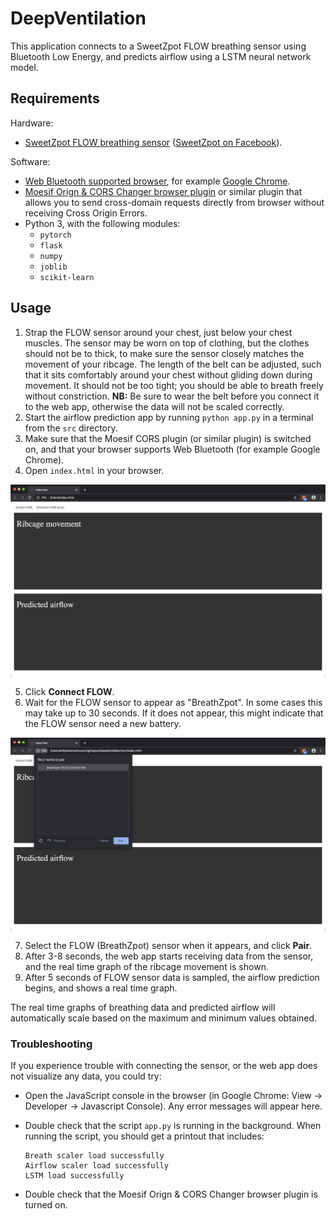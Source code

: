# DeepVentilation

This application connects to a SweetZpot FLOW breathing sensor using Bluetooth
Low Energy, and predicts airflow using a LSTM neural network model. 

## Requirements

Hardware:

* [SweetZpot FLOW breathing sensor](https://www.sweetzpot.com/flow) ([SweetZpot
  on Facebook](https://www.facebook.com/sweetzpot)).

Software:

* [Web Bluetooth supported browser](https://caniuse.com/#feat=web-bluetooth),
  for example [Google Chrome](https://www.google.com/chrome/).
* [Moesif Orign & CORS Changer browser
  plugin](https://chrome.google.com/webstore/detail/moesif-orign-cors-changer/digfbfaphojjndkpccljibejjbppifbc)
  or similar plugin that allows you to send cross-domain requests directly from
  browser without receiving Cross Origin Errors.
* Python 3, with the following modules:
    - `pytorch`
    - `flask`
    - `numpy`
    - `joblib`
    - `scikit-learn`


## Usage

1. Strap the FLOW sensor around your chest, just below your chest muscles. The
   sensor may be worn on top of clothing, but the clothes should not be to thick,
   to make sure the sensor closely matches the movement of your ribcage. The
   length of the belt can be adjusted, such that it sits comfortably around your
   chest without gliding down during movement. It should not be too tight; you
   should be able to breath freely without constriction. **NB:** Be sure to wear
   the belt before you connect it to the web app, otherwise the data will not be
   scaled correctly.
2. Start the airflow prediction app by running `python app.py` in a terminal
   from the `src` directory.
3. Make sure that the Moesif CORS plugin (or similar plugin) is switched on, and
   that your browser supports Web Bluetooth (for example Google Chrome).
4. Open `index.html` in your browser.

![Screenshot of web app](img/screenshot-01.png)

5. Click **Connect FLOW**.
6. Wait for the FLOW sensor to appear as "BreathZpot". In some cases this may
   take up to 30 seconds. If it does not appear, this might indicate that the
   FLOW sensor need a new battery.

![Connecting FLOW (BreathZpot) sensor.](img/screenshot-02.png)

7. Select the FLOW (BreathZpot) sensor when it appears, and click **Pair**.
8. After 3-8 seconds, the web app starts receiving data from the sensor, and the
   real time graph of the ribcage movement is shown.
9. After 5 seconds of FLOW sensor data is sampled, the airflow prediction
   begins, and shows a real time graph.

The real time graphs of breathing data and predicted airflow will automatically
scale based on the maximum and minimum values obtained.


### Troubleshooting

If you experience trouble with connecting the sensor, or the web app does not
visualize any data, you could try:

- Open the JavaScript console in the browser (in Google Chrome: View ->
  Developer -> Javascript Console). Any error messages will appear here.
- Double check that the script `app.py` is running in the background. When
  running the script, you should get a printout that includes:

  ```
  Breath scaler load successfully
  Airflow scaler load successfully
  LSTM load successfully
  ```

- Double check that the Moesif Orign & CORS Changer browser plugin is turned on.

